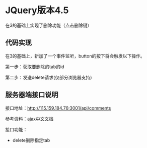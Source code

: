 # JQuery版本4.5

在3的基础上实现了删除功能（点击删除键）

## 代码实现

在3的基础上，新加了一个事件监听，button的按下将会触发以下操作。

第一步：获取要删除的tab的id 

第二步：发送delete请求(仅部分浏览器支持)

## 服务器端接口说明

接口地址：http://115.159.184.76:3001/api/comments

参考资料：[ajax中文文档](http://jquery.cuishifeng.cn/jQuery.Ajax.html)

接口功能：

- delete删除指定tab
